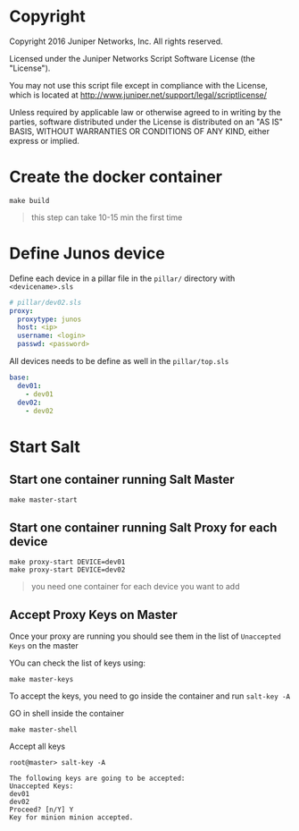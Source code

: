 # Copyright

Copyright 2016 Juniper Networks, Inc. All rights reserved.

Licensed under the Juniper Networks Script Software License (the "License"). 

You may not use this script file except in compliance with the License, which is located at http://www.juniper.net/support/legal/scriptlicense/

Unless required by applicable law or otherwise agreed to in writing by the parties, software distributed under the License is distributed on an "AS IS" BASIS, WITHOUT WARRANTIES OR CONDITIONS OF ANY KIND, either express or implied.

# Create the docker container

```
make build
```
> this step can take 10-15 min the first time

# Define Junos device

Define each device in a pillar file in the `pillar/` directory with `<devicename>.sls`

```yaml
# pillar/dev02.sls
proxy:
  proxytype: junos
  host: <ip>
  username: <login>
  passwd: <password>
```

All devices needs to be define as well in the `pillar/top.sls`

```yaml
base:
  dev01:
    - dev01
  dev02:
    - dev02
```

# Start Salt

## Start one container running Salt Master

```
make master-start
```

## Start one container running Salt Proxy for each device

```
make proxy-start DEVICE=dev01
make proxy-start DEVICE=dev02
```
> you need one container for each device you want to add

## Accept Proxy Keys on Master

Once your proxy are running you should see them in the list of `Unaccepted Keys` on the master

YOu can check the list of keys using:
```
make master-keys
```

To accept the keys, you need to go inside the container and run `salt-key -A`

GO in shell inside the container
```
make master-shell
```

Accept all keys
```
root@master> salt-key -A

The following keys are going to be accepted:
Unaccepted Keys:
dev01
dev02
Proceed? [n/Y] Y
Key for minion minion accepted.
```
